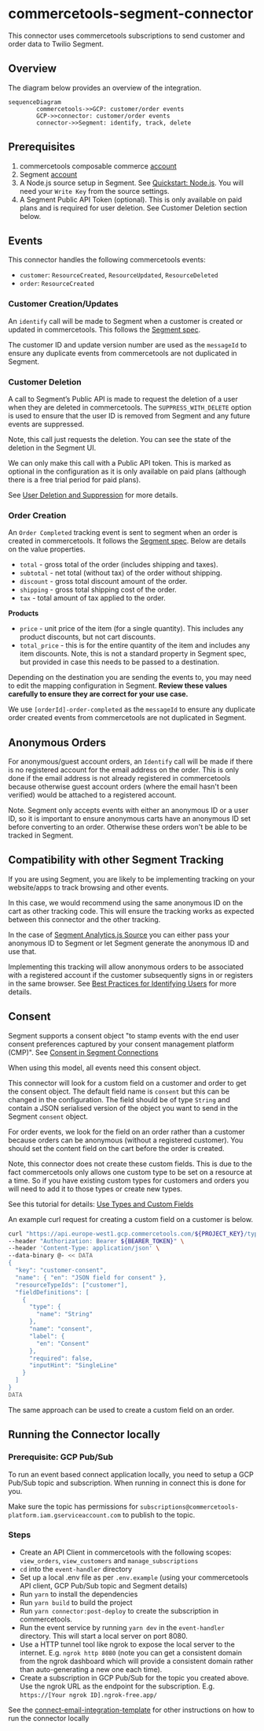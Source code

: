 # commercetools-segment-connector

This connector uses commercetools subscriptions to send customer and order data to Twilio Segment.

## Overview

The diagram below provides an overview of the integration.

```mermaid
sequenceDiagram
        commercetools->>GCP: customer/order events
        GCP->>connector: customer/order events
        connector->>Segment: identify, track, delete
```

## Prerequisites

1. commercetools composable commerce [account](https://commercetools.com/free-trial)
2. Segment [account](https://segment.com/signup)
3. A Node.js source setup in Segment. See [Quickstart: Node.js](https://segment.com/docs/connections/sources/catalog/libraries/server/node/quickstart/). You will need your `Write Key` from the source settings.
4. A Segment Public API Token (optional). This is only available on paid plans and is required for user deletion. See Customer Deletion section below.

## Events

This connector handles the following commercetools events:

- `customer`: `ResourceCreated`, `ResourceUpdated`, `ResourceDeleted`
- `order`: `ResourceCreated`

### Customer Creation/Updates

An `identify` call will be made to Segment when a customer is created or updated in commercetools. This follows the [Segment spec](https://segment.com/docs/connections/spec/identify/).

The customer ID and update version number are used as the `messageId` to ensure any duplicate events from commercetools are not duplicated in Segment.

### Customer Deletion

A call to Segment’s Public API is made to request the deletion of a user when they are deleted in commercetools. The `SUPPRESS_WITH_DELETE` option is used to ensure that the user ID is removed from Segment and any future events are suppressed.

Note, this call just requests the deletion. You can see the state of the deletion in the Segment UI.

We can only make this call with a Public API token. This is marked as optional in the configuration as it is only available on paid plans (although there is a free trial period for paid plans).

See [User Deletion and Suppression](https://segment.com/docs/privacy/user-deletion-and-suppression/) for more details.

### Order Creation

An `Order Completed` tracking event is sent to segment when an order is created in commercetools. It follows the [Segment spec](https://segment.com/docs/connections/spec/ecommerce/v2/#order-completed). Below are details on the value properties.

- `total` - gross total of the order (includes shipping and taxes).
- `subtotal` - net total (without tax) of the order without shipping.
- `discount` - gross total discount amount of the order.
- `shipping` - gross total shipping cost of the order.
- `tax` - total amount of tax applied to the order.

**Products**

- `price` - unit price of the item (for a single quantity). This includes any product discounts, but not cart discounts.
- `total_price` - this is for the entire quantity of the item and includes any item discounts. Note, this is not a standard property in Segment spec, but provided in case this needs to be passed to a destination.

Depending on the destination you are sending the events to, you may need to edit the mapping configuration in Segment. **Review these values carefully to ensure they are correct for your use case.**

We use `[orderId]-order-completed` as the `messageId` to ensure any duplicate order created events from commercetools are not duplicated in Segment.

## Anonymous Orders

For anonymous/guest account orders, an `Identify` call will be made if there is no registered account for the email address on the order. This is only done if the email address is not already registered in commercetools because otherwise guest account orders (where the email hasn't been verified) would be attached to a registered account.

Note. Segment only accepts events with either an anonymous ID or a user ID, so it is important to ensure anonymous carts have an anonymous ID set before converting to an order. Otherwise these orders won't be able to be tracked in Segment.

## Compatibility with other Segment Tracking

If you are using Segment, you are likely to be implementing tracking on your website/apps to track browsing and other events.

In this case, we would recommend using the same anonymous ID on the cart as other tracking code. This will ensure the tracking works as expected between this connector and the other tracking.

In the case of [Segment Analytics.js Source](https://segment.com/docs/connections/sources/catalog/libraries/website/javascript/) you can either pass your anonymous ID to Segment or let Segment generate the anonymous ID and use that.

Implementing this tracking will allow anonymous orders to be associated with a registered account if the customer subsequently signs in or registers in the same browser. See [Best Practices for Identifying Users](https://segment.com/docs/connections/spec/best-practices-identify/) for more details.

## Consent

Segment supports a consent object "to stamp events with the end user consent preferences captured by your consent management platform (CMP)". See [Consent in Segment Connections](https://segment.com/docs/privacy/consent-management/consent-in-segment-connections/)

When using this model, all events need this consent object.

This connector will look for a custom field on a customer and order to get the consent object. The default field name is `consent` but this can be changed in the configuration. The field should be of type `String` and contain a JSON serialised version of the object you want to send in the Segment `consent` object.

For order events, we look for the field on an order rather than a customer because orders can be anonymous (without a registered customer). You should set the content field on the cart before the order is created.

Note, this connector does not create these custom fields. This is due to the fact commercetools only allows one custom type to be set on a resource at a time. So if you have existing custom types for customers and orders you will need to add it to those types or create new types.

See this tutorial for details: [Use Types and Custom Fields](https://docs.commercetools.com/tutorials/custom-types)

An example curl request for creating a custom field on a customer is below.

```bash
curl "https://api.europe-west1.gcp.commercetools.com/${PROJECT_KEY}/types" \
--header "Authorization: Bearer ${BEARER_TOKEN}" \
--header 'Content-Type: application/json' \
--data-binary @- << DATA
{
  "key": "customer-consent",
  "name": { "en": "JSON field for consent" },
  "resourceTypeIds": ["customer"],
  "fieldDefinitions": [
    {
      "type": {
        "name": "String"
      },
      "name": "consent",
      "label": {
        "en": "Consent"
      },
      "required": false,
      "inputHint": "SingleLine"
    }
  ]
}
DATA
```

The same approach can be used to create a custom field on an order.

## Running the Connector locally

### Prerequisite: GCP Pub/Sub

To run an event based connect application locally, you need to setup a GCP Pub/Sub topic and subscription. When running in connect this is done for you.

Make sure the topic has permissions for `subscriptions@commercetools-platform.iam.gserviceaccount.com` to publish to the topic.

### Steps

- Create an API Client in commercetools with the following scopes: `view_orders`, `view_customers` and `manage_subscriptions`
- `cd` into the `event-handler` directory
- Set up a local .env file as per `.env.example` (using your commercetools API client, GCP Pub/Sub topic and Segment details)
- Run `yarn` to install the dependencies
- Run `yarn build` to build the project
- Run `yarn connector:post-deploy` to create the subscription in commercetools.
- Run the event service by running `yarn dev` in the `event-handler` directory. This will start a local server on port 8080.
- Use a HTTP tunnel tool like ngrok to expose the local server to the internet. E.g. `ngrok http 8080` (note you can get a consistent domain from the ngrok dashboard which will provide a consistent domain rather than auto-generating a new one each time).
- Create a subscription in GCP Pub/Sub for the topic you created above. Use the ngrok URL as the endpoint for the subscription. E.g. `https://[Your ngrok ID].ngrok-free.app/`

See the [connect-email-integration-template](https://github.com/commercetools/connect-email-integration-template/blob/fdc6689e7a53f9f72e05a38d41ea805ad94b8911/mail-sender/README.md?plain=1#L174) for other instructions on how to run the connector locally
